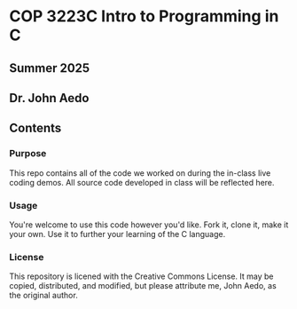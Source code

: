 # COP 3223C Intro to Programming in C
## Summer 2025
## Dr. John Aedo
## Contents
### Purpose
This repo contains all of the code we worked on during the in-class live coding demos.
All source code developed in class will be reflected here.
### Usage
You're welcome to use this code however you'd like.  Fork it, clone it, make it your own.  Use it to further your learning of the C language.
### License
This repository is licened with the Creative Commons License.  It may be copied, distributed, and modified, but please attribute me, John Aedo, as the original author.
